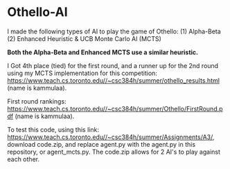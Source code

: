 # Othello-AI
I made the following types of AI to play the game of Othello:
(1) Alpha-Beta 
(2) Enhanced Heuristic & UCB Monte Carlo AI (MCTS) 

**Both the Alpha-Beta and Enhanced MCTS use a similar heuristic.**

I Got 4th place (tied) for the first round, and a runner up for the 2nd round using my MCTS implementation for this competition: https://www.teach.cs.toronto.edu//~csc384h/summer/othello_results.html (name is kammulaa). 

First round rankings: https://www.teach.cs.toronto.edu//~csc384h/summer/Othello/FirstRound.pdf (name is kammulaa).

To test this code, using this link: https://www.teach.cs.toronto.edu//~csc384h/summer/Assignments/A3/, download code.zip, and replace agent.py with the agent.py in this repository, or agent_mcts.py. The code.zip allows for 2 AI's to play against each other.
